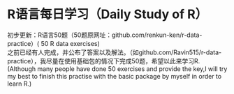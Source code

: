 # R语言每日学习（Daily Study of R）
初步更新：R语言50题（50题原网址：github.com/renkun-ken/r-data-practice）( 50 R data exercises)  
之前已经有人完成，并公布了答案以及解法。（如github.com/Ravin515/r-data-practice），我尽量在使用基础包的情况下完成50题，希望以此来学习R.  
(Although many people have done 50 exercises and provide the key,I will try my best to finish this practise with the basic package by myself in order to learn R.)
